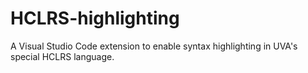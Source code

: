 # HCLRS-highlighting
A Visual Studio Code extension to enable syntax highlighting in UVA's special HCLRS language.
